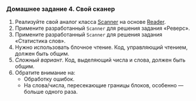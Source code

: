 ### Домашнее задание 4\. Свой сканер

1.  Реализуйте свой аналог класса [Scanner](https://docs.oracle.com/en/java/javase/17/docs/api/java.base/java/util/Scanner.html) на основе [Reader](https://docs.oracle.com/en/java/javase/17/docs/api/java.base/java/io/Reader.html).
2.  Примените разработанный `Scanner` для решения задания «Реверс».
3.  Примените разработанный `Scanner` для решения задания «Статистика слов».
4.  Нужно использовать блочное чтение. Код, управляющий чтением, должен быть общим.
5.  _Сложный вариант_. Код, выделяющий числа и слова, должен быть общим.
6.  Обратите внимание на:
    * Обработку ошибок.
    * На слова/числа, пересекающие границы блоков, особенно — больше одного раза.
